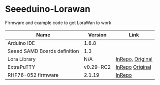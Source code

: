 # Seeeduino-Lorawan
Firmware and example code to get LoraWan to work


| Name                                                | Version                  | Link                                                                             | 
| ------------------------------------------  | ----------------------- | -------------------------------------------------------------  |
|  Arduino   IDE                                  |            1.8.8            |                                                                                      |
| Seeed SAMD Boards  definition   |    1.3                        |                                                                                      |
|  Lora Library                                     |       N/A                     |       [InRepo,](/ExtraPuTTY) [Original](http://www.extraputty.com/)  |
| ExtraPuTTY                                       |        v0.29-RC2       |    [InRepo](/LoraLibrary) [Original](https://github.com/toddkrein/OTAA-LoRaWAN-Seeed)   | 
| RHF76-052 firmware                      |          2.1.19             | [InRepo](/Firmware_RHF76-052/rhf76-052am-v2.1.19-20180525.ebin.bin) |